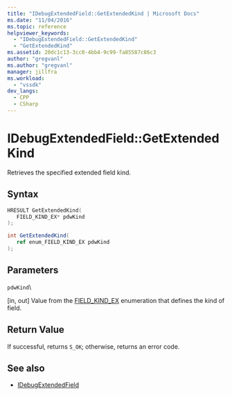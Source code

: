 ```yaml
---
title: "IDebugExtendedField::GetExtendedKind | Microsoft Docs"
ms.date: "11/04/2016"
ms.topic: reference
helpviewer_keywords:
  - "IDebugExtendedField::GetExtendedKind"
  - "GetExtendedKind"
ms.assetid: 20dc1c13-3cc0-4bb4-9c99-fa85587c86c3
author: "gregvanl"
ms.author: "gregvanl"
manager: jillfra
ms.workload:
  - "vssdk"
dev_langs:
  - CPP
  - CSharp
---
```

# IDebugExtendedField::GetExtendedKind
Retrieves the specified extended field kind.

## Syntax

```cpp
HRESULT GetExtendedKind(
   FIELD_KIND_EX* pdwKind
);
```

```csharp
int GetExtendedKind(
   ref enum_FIELD_KIND_EX pdwKind
);
```

## Parameters
 `pdwKind`\

 [in, out] Value from the [FIELD_KIND_EX](../../../extensibility/debugger/reference/field-kind-ex.md) enumeration that defines the kind of field.

## Return Value
 If successful, returns `S_OK`; otherwise, returns an error code.

## See also
- [IDebugExtendedField](../../../extensibility/debugger/reference/idebugextendedfield.md)